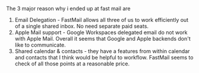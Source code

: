 The 3 major reason why i ended up at fast mail are
1. Email Delegation - FastMail allows all three of us to work efficiently out of a single shared inbox. No need separate paid seats. 
2. Apple Mail support - Google Workspaces delegated email do not work with Apple Mail. Overall it seems that Google and Apple backends don't like to communicate. 
3. Shared calendar & contacts - they have a features from within calendar and contacts that I think would be helpful to workflow. 
FastMail seems to check of all those points at a reasonable price. 